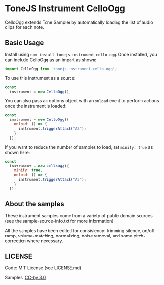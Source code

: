 # ToneJS Instrument CelloOgg

CelloOgg extends Tone.Sampler by automatically loading the list of audio clips for each note.

## Basic Usage

Install using `npm install tonejs-instrument-cello-ogg`. Once installed, you can include CelloOgg as an import as shown:

```javascript
import CelloOgg from 'tonejs-instrument-cello-ogg';
```

To use this instrument as a source:

```javascript
const
  instrument = new CelloOgg();
```

You can also pass an options object with an `onload` event to perform actions once the instrument is loaded:

```javascript
const
  instrument = new CelloOgg({
    onload: () => {
      instrument.triggerAttack("A3");
    }
  });
```

If you want to reduce the number of samples to load, set `minify: true` as shown here:

```javascript
const
  instrument = new CelloOgg({
    minify: true,
    onload: () => {
      instrument.triggerAttack("A3");
    }
  });
```

## About the samples

These instrument samples come from a variety of public domain sources (see the sample-source-info.txt for more information)

All the samples have been edited for consistency: trimming silence, on/off ramp, volume-matching, normalizing, noise removal, and some pitch-correction where necessary.

## LICENSE

Code: MIT License (see LICENSE.md)

Samples: [CC-by 3.0](https://creativecommons.org/licenses/by/3.0/)
